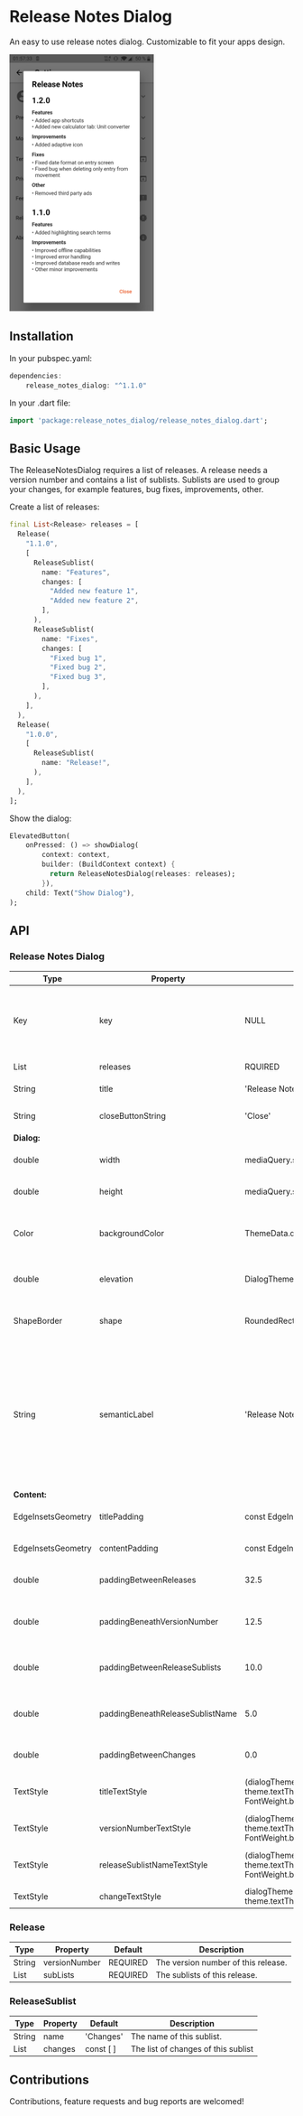 # Release Notes Dialog

An easy to use release notes dialog. Customizable to fit your apps design.

<img src="https://github.com/JakobMick/release_notes_dialog/blob/main/README_example_screenshot.jpg?raw=true" width="256">

## Installation

In your pubspec.yaml:

```dart
dependencies:
    release_notes_dialog: "^1.1.0"
```

In your .dart file:

```dart
import 'package:release_notes_dialog/release_notes_dialog.dart';
```

## Basic Usage

The ReleaseNotesDialog requires a list of releases. A release needs a version number and contains a list of sublists. Sublists are used to group your changes, for example features, bug fixes, improvements, other.

Create a list of releases:

```dart
final List<Release> releases = [
  Release(
    "1.1.0",
    [
      ReleaseSublist(
        name: "Features",
        changes: [
          "Added new feature 1",
          "Added new feature 2",
        ],
      ),
      ReleaseSublist(
        name: "Fixes",
        changes: [
          "Fixed bug 1",
          "Fixed bug 2",
          "Fixed bug 3",
        ],
      ),
    ],
  ),
  Release(
    "1.0.0",
    [
      ReleaseSublist(
        name: "Release!",
      ),
    ],
  ),
];
```

Show the dialog:

```dart
ElevatedButton(
    onPressed: () => showDialog(
        context: context,
        builder: (BuildContext context) {
          return ReleaseNotesDialog(releases: releases);
        }),
    child: Text("Show Dialog"),
);
```

## API

### Release Notes Dialog

| Type               | Property                         | Default                                                                                            | Description                                                                                                                            |
| ------------------ | -------------------------------- | -------------------------------------------------------------------------------------------------- | -------------------------------------------------------------------------------------------------------------------------------------- |
| Key                | key                              | NULL                                                                                               | Controls how one widget replaces another widget in the tree.                                                                           |
| List<Release>      | releases                         | RQUIRED                                                                                            | The list of releases.                                                                                                                  |
| String             | title                            | 'Release Notes'                                                                                    | The title of the dialog                                                                                                                |
| String             | closeButtonString                | 'Close'                                                                                            | The text on the close button                                                                                                           |
| **Dialog:**        |                                  |                                                                                                    |                                                                                                                                        |
| double             | width                            | mediaQuery.size.width \* 0.75                                                                      | The width of the dialog.                                                                                                               |
| double             | height                           | mediaQuery.size.height \* 0.75                                                                     | The height of the dialog.                                                                                                              |
| Color              | backgroundColor                  | ThemeData.dialogBackgroundColor                                                                    | The background color of the surface of this Dialog.                                                                                    |
| double             | elevation                        | DialogTheme.elevation                                                                              | The z-coordinate of this dialog.                                                                                                       |
| ShapeBorder        | shape                            | RoundedRectangleBorder with a radius of 4.0                                                        | The shape of this dialog's border.                                                                                                     |
| String             | semanticLabel                    | 'Release Notes'                                                                                    | The semantic label of the dialog used by accessibility frameworks to announce screen transitions when the dialog is opened and closed. |
| **Content:**       |                                  |                                                                                                    |                                                                                                                                        |
| EdgeInsetsGeometry | titlePadding                     | const EdgeInsets.fromLTRB(24.0, 24.0, 24.0, 0.0)                                                   | Padding around the title.                                                                                                              |
| EdgeInsetsGeometry | contentPadding                   | const EdgeInsets.fromLTRB(24.0, 20.0, 24.0, 0.0)                                                   | Padding around the content.                                                                                                            |
| double             | paddingBetweenReleases           | 32.5                                                                                               | Padding between releases.                                                                                                              |
| double             | paddingBeneathVersionNumber      | 12.5                                                                                               | Padding beneath release version numbers.                                                                                               |
| double             | paddingBetweenReleaseSublists    | 10.0                                                                                               | Padding beneath release sublists.                                                                                                      |
| double             | paddingBeneathReleaseSublistName | 5.0                                                                                                | Padding beneath release sublist names.                                                                                                 |
| double             | paddingBetweenChanges            | 0.0                                                                                                | Padding between changes.                                                                                                               |
| TextStyle          | titleTextStyle                   | (dialogTheme.titleTextStyle ?? theme.textTheme.headline6!).copyWith(fontWeight: FontWeight.bold)   | Style for the text in the title of this AlertDialog.                                                                                   |
| TextStyle          | versionNumberTextStyle           | (dialogTheme.titleTextStyle ?? theme.textTheme.headline6!).copyWith(fontWeight: FontWeight.bold)   | Style for the version numbers.                                                                                                         |
| TextStyle          | releaseSublistNameTextStyle      | (dialogTheme.contentTextStyle ?? theme.textTheme.bodyText1!).copyWith(fontWeight: FontWeight.bold) | Style for release sublist names.                                                                                                       |
| TextStyle          | changeTextStyle                  | dialogTheme.contentTextStyle ?? theme.textTheme.bodyText1!                                         | Style for changes                                                                                                                      |

### Release

| Type                 | Property      | Default  | Description                         |
| -------------------- | ------------- | -------- | ----------------------------------- |
| String               | versionNumber | REQUIRED | The version number of this release. |
| List<ReleaseSublist> | subLists      | REQUIRED | The sublists of this release.       |

### ReleaseSublist

| Type         | Property | Default   | Description                         |
| ------------ | -------- | --------- | ----------------------------------- |
| String       | name     | 'Changes' | The name of this sublist.           |
| List<String> | changes  | const [ ] | The list of changes of this sublist |

## Contributions

Contributions, feature requests and bug reports are welcomed!
